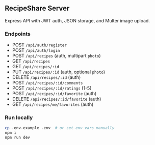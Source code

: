 ## RecipeShare Server

Express API with JWT auth, JSON storage, and Multer image upload.

### Endpoints
- POST `/api/auth/register`
- POST `/api/auth/login`
- POST `/api/recipes` (auth, multipart `photo`)
- GET `/api/recipes`
- GET `/api/recipes/:id`
- PUT `/api/recipes/:id` (auth, optional `photo`)
- DELETE `/api/recipes/:id` (auth)
- POST `/api/recipes/:id/comments`
- POST `/api/recipes/:id/ratings` (1-5)
- POST `/api/recipes/:id/favorite` (auth)
- DELETE `/api/recipes/:id/favorite` (auth)
- GET `/api/recipes/me/favorites` (auth)

### Run locally
```bash
cp .env.example .env  # or set env vars manually
npm i
npm run dev
```



